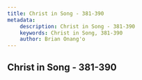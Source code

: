 ```yaml
---
title: Christ in Song - 381-390
metadata:
    description: Christ in Song - 381-390
    keywords: Christ in Song, 381-390
    author: Brian Onang'o
---
```



## Christ in Song - 381-390
  